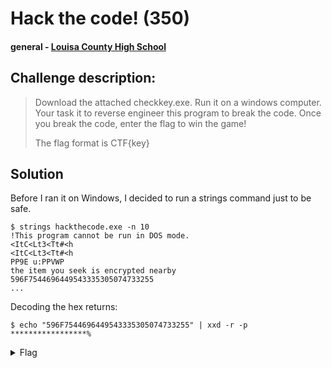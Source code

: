 # Hack the code! (350)
#### general - [Louisa County High School](../main.md)

## Challenge description:
> Download the attached checkkey.exe. Run it on a windows computer. Your task it to reverse engineer this program to break the code. Once you break the code, enter the flag to win the game!
> 
> The flag format is CTF{key}

## Solution 
Before I ran it on Windows, I decided to run a strings command just to be safe.

```
$ strings hackthecode.exe -n 10
!This program cannot be run in DOS mode.
<ItC<Lt3<Tt#<h
<ItC<Lt3<Tt#<h
PP9E u:PPVWP
the item you seek is encrypted nearby 
596F7544696449543335305074733255
...
```
Decoding the hex returns:
```
$ echo "596F7544696449543335305074733255" | xxd -r -p
*****************%   
```

<details> 
    <summary>Flag</summary>
CTF{YouDidIT350Pts2U}
</details>